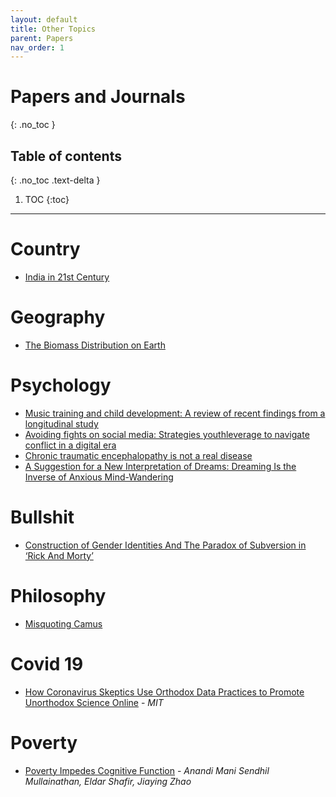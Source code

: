 ```yaml
---
layout: default
title: Other Topics
parent: Papers
nav_order: 1
---
```


# Papers and Journals
{: .no_toc }

## Table of contents
{: .no_toc .text-delta }

1. TOC
{:toc}

---

# Country

- [India in 21st Century](https://sci-hub.tw/10.2307/2623830)

# Geography

- [The Biomass Distribution on Earth](https://www.pnas.org/content/pnas/115/25/6506.full.pdf)

# Psychology

- [Music training and child development: A review of recent findings from a longitudinal study](https://sci-hub.tw/10.1111/nyas.13606)
- [Avoiding fights on social media: Strategies youthleverage to navigate conflict in a digital era](https://sci-hub.tw/10.1002/jcop.22363)
- [Chronic traumatic encephalopathy is not a real disease](https://academic.oup.com/acn/article/33/5/644/5087832)
- [A Suggestion for a New Interpretation of Dreams: Dreaming Is the Inverse of Anxious Mind-Wandering](https://psyarxiv.com/k6trz/)

# Bullshit

- [Construction of Gender Identities And The Paradox of Subversion in ‘Rick And Morty’](http://www.journalcra.com/sites/default/files/issue-pdf/31365.pdf)

# Philosophy

- [Misquoting Camus](https://www.academia.edu/19617157/The_noble_art_of_misquoting_Camus_from_its_origins_to_the_Internet_era)

# Covid 19

- [How Coronavirus Skeptics Use Orthodox Data Practices to Promote Unorthodox Science Online](https://arxiv.org/pdf/2101.07993.pdf) - *MIT*

# Poverty

- [Poverty Impedes Cognitive Function](https://sci-hub.do/10.1126/science.1238041) - *Anandi Mani Sendhil Mullainathan, Eldar Shafir, Jiaying Zhao*
